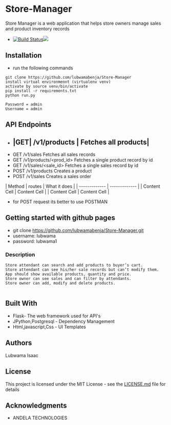 # Store-Manager

Store Manager is a web application that helps store owners manage sales and product inventory records
* [![Build Status](https://travis-ci.org/lubwamabenja/Store-Manager.svg?branch=challenge-2)](https://travis-ci.org/lubwamabenja/Store-Manager)<a href="https://codeclimate.com/github/lubwamabenja/Store-Manager/maintainability"><img src="https://api.codeclimate.com/v1/badges/b62d23c140bf51e17a9f/maintainability" /></a>


## Installation
* run the following commands
```
git clone https://github.com/lubwamabenja/Store-Manager
install virtual environmennt (virtualenv venv)
activate by source venv/bin/activate
pip install -r requirements.txt
python run.py

Password = admin
Username = admin

```
## API Endpoints
	
* |GET|         /v1/products |     	 Fetches all products|
   -----------------------------------------------------------
* GET         /v1/sales	Fetches          all sales records
* GET	      /v1/products/<prod_id>	 Fetches a single product record by id
* GET	      /v1/sales/<sale_id>	 Fetches a single sales record by id
* POST	      /v1/products	         Creates a product
* POST	      /v1/sales	                 Creates a sales order

| Method  | routes | What it does |
| ------------- | ------------- |
| Content Cell  | Content Cell  |
| Content Cell  | Content Cell  |
    
 * for POST request its better to use  POSTMAN
 
 
 



## Getting started with github pages 
* git clone https://github.com/lubwamabenja/Store-Manager.git
* username: lubwama
* password: lubwama1
### Description
```
Store attendant can search and add products to buyer’s cart.
Store attendant can see his/her sale records but can’t modify them.
App should show available products, quantity and price.
Store owner can see sales and can filter by attendants.
Store owner can add, modify and delete products.


```

## Built With

* Flask- The web framework used for API's
* JPython,Postgresql - Dependency Management
* Html,javascript,Css  - UI Templates



## Authors

Lubwama Isaac

## License

This project is licensed under the MIT License - see the [LICENSE.md](LICENSE.md) file for details

## Acknowledgments

* ANDELA TECHNOLOGIES
